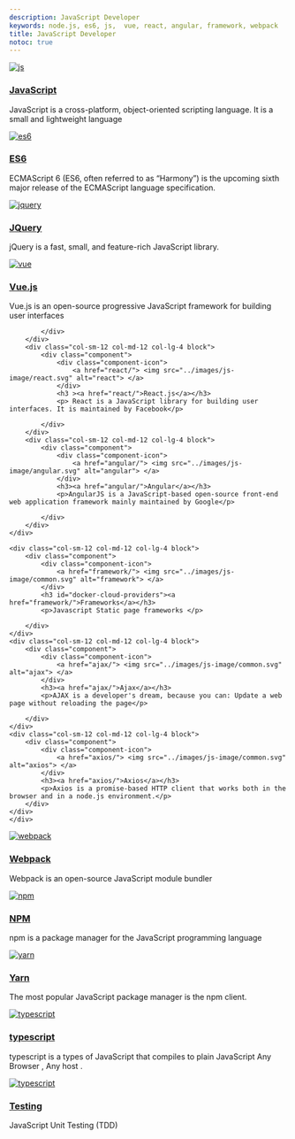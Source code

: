 ```yaml
---
description: JavaScript Developer
keywords: node.js, es6, js,  vue, react, angular, framework, webpack
title: JavaScript Developer
notoc: true
---
```


<div class="component-container">
    <!--start row-->
    <div class="row">
        <div class="col-sm-12 col-md-12 col-lg-4 block">
            <div class="component">
                <div class="component-icon">
                    <a href="/javascript-developer/js/basic/"> <img src="../images/js-image/javascript.svg" alt="js"> </a>
                </div>
                <h3 ><a href="/javascript-developer/js/basic/">JavaScript</a></h3>
                <p>JavaScript is a cross-platform, object-oriented scripting language. It is a small and lightweight language</p>
            </div>
        </div>
        <div class="col-sm-12 col-md-12 col-lg-4 block">
            <div class="component">
                <div class="component-icon">
                    <a href="es6/"> <img src="../images/js-image/es6.svg" alt="es6"> </a>
                </div>
                <h3><a href="es6/">ES6</a></h3>
                <p>ECMAScript 6 (ES6, often referred to as “Harmony”) is the upcoming sixth major release of the ECMAScript language specification.</p>
            </div>
        </div>
        <div class="col-sm-12 col-md-12 col-lg-4 block">
            <div class="component">
                <div class="component-icon">
                    <a href="jquery/"> <img src="../images/js-image/jquery.svg" alt="jquery"> </a>
                </div>
                <h3><a href="jquery/">JQuery</a></h3>
                <p>jQuery is a fast, small, and feature-rich JavaScript library.</p>
            </div>
        </div>
    </div>
</div>

<div class="component-container">
    <!--start row-->
    <div class="row">
        <div class="col-sm-12 col-md-12 col-lg-4 block">
            <div class="component">
                <div class="component-icon">
                    <a href="vue/"> <img src="../images/js-image/vue.svg" alt="vue"> </a>
                </div>
                <h3><a href="vue/">Vue.js</a></h3>
                <p>Vue.js is an open-source progressive JavaScript framework for building user interfaces</p>

            </div>
        </div>
        <div class="col-sm-12 col-md-12 col-lg-4 block">
            <div class="component">
                <div class="component-icon">
                    <a href="react/"> <img src="../images/js-image/react.svg" alt="react"> </a>
                </div>
                <h3 ><a href="react/">React.js</a></h3>
                <p> React is a JavaScript library for building user interfaces. It is maintained by Facebook</p>

            </div>
        </div>
        <div class="col-sm-12 col-md-12 col-lg-4 block">
            <div class="component">
                <div class="component-icon">
                    <a href="angular/"> <img src="../images/js-image/angular.svg" alt="angular"> </a>
                </div>
                <h3><a href="angular/">Angular</a></h3>
                <p>AngularJS is a JavaScript-based open-source front-end web application framework mainly maintained by Google</p>

            </div>
        </div>
    </div>
</div>



<div class="component-container">
    <!--start row-->
    <div class="row">

    <div class="col-sm-12 col-md-12 col-lg-4 block">
        <div class="component">
            <div class="component-icon">
                <a href="framework/"> <img src="../images/js-image/common.svg" alt="framework"> </a>
            </div>
            <h3 id="docker-cloud-providers"><a href="framework/">Frameworks</a></h3>
            <p>Javascript Static page frameworks </p>

        </div>
    </div>
    <div class="col-sm-12 col-md-12 col-lg-4 block">
        <div class="component">
            <div class="component-icon">
                <a href="ajax/"> <img src="../images/js-image/common.svg" alt="ajax"> </a>
            </div>
            <h3><a href="ajax/">Ajax</a></h3>
            <p>AJAX is a developer's dream, because you can: Update a web page without reloading the page</p>

        </div>
    </div>
    <div class="col-sm-12 col-md-12 col-lg-4 block">
        <div class="component">
            <div class="component-icon">
                <a href="axios/"> <img src="../images/js-image/common.svg" alt="axios"> </a>
            </div>
            <h3><a href="axios/">Axios</a></h3>
            <p>Axios is a promise-based HTTP client that works both in the browser and in a node.js environment.</p>
        </div>
    </div>
    </div>
</div>

<div class="component-container">
    <!--start row-->
    <div class="row">
    <div class="col-sm-12 col-md-12 col-lg-4 block">
        <div class="component">
            <div class="component-icon">
                <a href="webpack/"> <img src="../images/js-image/webpack.svg" alt="webpack"> </a>
            </div>
            <h3 id="docker-cloud-providers"><a href="webpack/">Webpack</a></h3>
            <p>Webpack is an open-source JavaScript module bundler</p>
        </div>
    </div>
    <div class="col-sm-12 col-md-12 col-lg-4 block">
        <div class="component">
            <div class="component-icon">
                <a href="npm/"> <img src="../images/js-image/npm.svg" alt="npm"> </a>
            </div>
            <h3><a href="npm/">NPM</a></h3>
            <p>npm is a package manager for the JavaScript programming language</p>
        </div>
    </div>
    <div class="col-sm-12 col-md-12 col-lg-4 block">
        <div class="component">
            <div class="component-icon">
                <a href="yarn/"> <img src="../images/js-image/yarn.svg" alt="yarn"> </a>
            </div>
            <h3><a href="yarn/">Yarn</a></h3>
            <p>The most popular JavaScript package manager is the npm client.</p>
        </div>
    </div>
    </div>
</div>

<div class="component-container">
    <!--start row-->
    <div class="row">
    <div class="col-sm-12 col-md-12 col-lg-4 block">
        <div class="component">
            <div class="component-icon">
                <a href="typescript/"> <img src="../images/js-image/typescript.svg" alt="typescript"> </a>
            </div>
            <h3><a href="typescript/">typescript</a></h3>
            <p>typescript is a types of JavaScript that compiles to plain JavaScript Any Browser , Any host .</p>
        </div>
    </div>
    <div class="col-sm-12 col-md-12 col-lg-4 block">
        <div class="component">
            <div class="component-icon">
                <a href="testing/"> <img src="../images/js-image/common.svg" alt="typescript"> </a>
            </div>
            <h3><a href="testing/">Testing</a></h3>
            <p>JavaScript Unit Testing (TDD)</p>
        </div>
    </div>
    </div>
</div>
